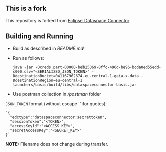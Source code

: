 ## This is a fork

This repository is forked from [Eclipse Dataspace Connector](https://github.com/eclipse-dataspaceconnector/DataSpaceConnector)

## Building and Running

* Build as described in _README.md_
* Run as follows:

  `java -jar -Dcreds.part-00000-beb25069-8ffc-496d-be96-bcda0ed55edd-c000.csv="<SERIALIZED_JSON_TOKEN>" -DdestinationBucket=041167962674-eu-central-1-gaia-x-data -DdestinationRegion=eu-central-1 launchers/basic/build/libs/dataspaceconnector-basic.jar`

* Use postman collection in _/postman_ folder


`JSON_TOKEN` format (without escape '\' for quotes):

    `{
      "edctype":"dataspaceconnector:secrettoken",
      "sessionToken":"<TOKEN>",
      "accessKeyId":"<ACCESS_KEY>",
      "secretAccessKey":"<SECRET_KEY>"
    }`


**NOTE:** Filename does not change during transfer.
